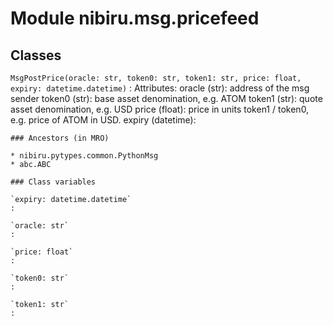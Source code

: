 Module nibiru.msg.pricefeed
===========================

Classes
-------

`MsgPostPrice(oracle: str, token0: str, token1: str, price: float, expiry: datetime.datetime)`
:   Attributes:
        oracle (str): address of the msg sender
        token0 (str): base asset denomination, e.g. ATOM
        token1 (str): quote asset denomination, e.g. USD
        price (float): price in units token1 / token0, e.g. price of ATOM in USD.
        expiry (datetime):

    ### Ancestors (in MRO)

    * nibiru.pytypes.common.PythonMsg
    * abc.ABC

    ### Class variables

    `expiry: datetime.datetime`
    :

    `oracle: str`
    :

    `price: float`
    :

    `token0: str`
    :

    `token1: str`
    :
